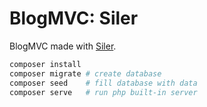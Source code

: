 BlogMVC: Siler
===============

BlogMVC made with [Siler](https://siler.leocavalcante.com/).



```bash
composer install
composer migrate # create database
composer seed    # fill database with data
composer serve   # run php built-in server
```
